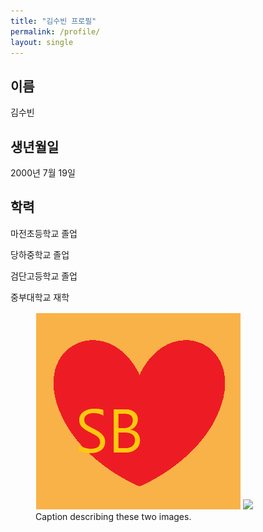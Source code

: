 ```yaml
---
title: "김수빈 프로필"
permalink: /profile/
layout: single
---
```

## 이름

김수빈

## 생년월일

2000년 7월 19일

## 학력

마전초등학교 졸업

당하중학교 졸업

검단고등학교 졸업

중부대학교 재학


<figure class="half">
    <a href="/assets/images/image-filename-1-large.jpg"><img src="/assets/images/logo.jpg"></a>
    <a href="/assets/images/image-filename-2-large.jpg"><img src="/assets/images/.jpg"></a>
    <figcaption>Caption describing these two images.</figcaption>
</figure>
